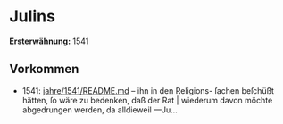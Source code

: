 # Julins

**Ersterwähnung:** 1541

## Vorkommen
- 1541: [jahre/1541/README.md](../jahre/1541/README.md) – ihn in den Religions-
ſachen beſchüßt hätten, ſo wäre zu bedenken, daß der Rat |
wiederum davon möchte abgedrungen werden, da alldieweil
—Ju...
